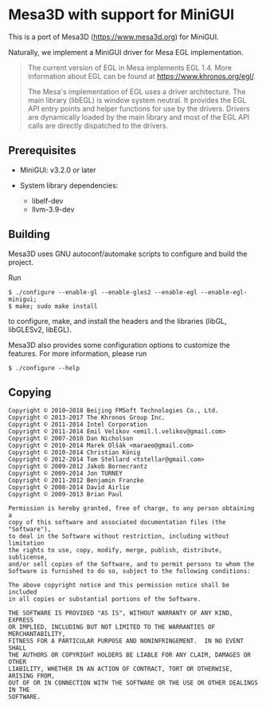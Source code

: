 # Mesa3D with support for MiniGUI

This is a port of Mesa3D (https://www.mesa3d.org) for MiniGUI.

Naturally, we implement a MiniGUI driver for Mesa EGL implementation.

> The current version of EGL in Mesa implements EGL 1.4. More information 
> about EGL can be found at https://www.khronos.org/egl/.
>
> The Mesa's implementation of EGL uses a driver architecture. 
> The main library (libEGL) is window system neutral. It provides the EGL 
> API entry points and helper functions for use by the drivers. 
> Drivers are dynamically loaded by the main library and most of the EGL 
> API calls are directly dispatched to the drivers.

## Prerequisites

  * MiniGUI: v3.2.0 or later

  * System library dependencies:
    * libelf-dev
    * llvm-3.9-dev

## Building

Mesa3D uses GNU autoconf/automake scripts to configure and build the project.

Run

    $ ./configure --enable-gl --enable-gles2 --enable-egl --enable-egl-minigui;
    $ make; sudo make install

to configure, make, and install the headers and the libraries (libGL, 
libGLESv2, libEGL). 

Mesa3D also provides some configuration options to customize the features.
For more information, please run

    $ ./configure --help


## Copying

    Copyright © 2010~2018 Beijing FMSoft Technologies Co., Ltd.
    Copyright © 2013-2017 The Khronos Group Inc.
    Copyright © 2011-2014 Intel Corporation
    Copyright © 2011-2014 Emil Velikov <emil.l.velikov@gmail.com>
    Copyright © 2007-2010 Dan Nicholson
    Copyright © 2010-2014 Marek Olšák <maraeo@gmail.com>
    Copyright © 2010-2014 Christian König
    Copyright © 2012-2014 Tom Stellard <tstellar@gmail.com>
    Copyright © 2009-2012 Jakob Bornecrantz
    Copyright © 2009-2014 Jon TURNEY
    Copyright © 2011-2012 Benjamin Franzke
    Copyright © 2008-2014 David Airlie
    Copyright © 2009-2013 Brian Paul

    Permission is hereby granted, free of charge, to any person obtaining a
    copy of this software and associated documentation files (the "Software"),
    to deal in the Software without restriction, including without limitation
    the rights to use, copy, modify, merge, publish, distribute, sublicense,
    and/or sell copies of the Software, and to permit persons to whom the
    Software is furnished to do so, subject to the following conditions:

    The above copyright notice and this permission notice shall be included
    in all copies or substantial portions of the Software.

    THE SOFTWARE IS PROVIDED "AS IS", WITHOUT WARRANTY OF ANY KIND, EXPRESS
    OR IMPLIED, INCLUDING BUT NOT LIMITED TO THE WARRANTIES OF MERCHANTABILITY,
    FITNESS FOR A PARTICULAR PURPOSE AND NONINFRINGEMENT.  IN NO EVENT SHALL
    THE AUTHORS OR COPYRIGHT HOLDERS BE LIABLE FOR ANY CLAIM, DAMAGES OR OTHER
    LIABILITY, WHETHER IN AN ACTION OF CONTRACT, TORT OR OTHERWISE, ARISING FROM,
    OUT OF OR IN CONNECTION WITH THE SOFTWARE OR THE USE OR OTHER DEALINGS IN THE
    SOFTWARE.
